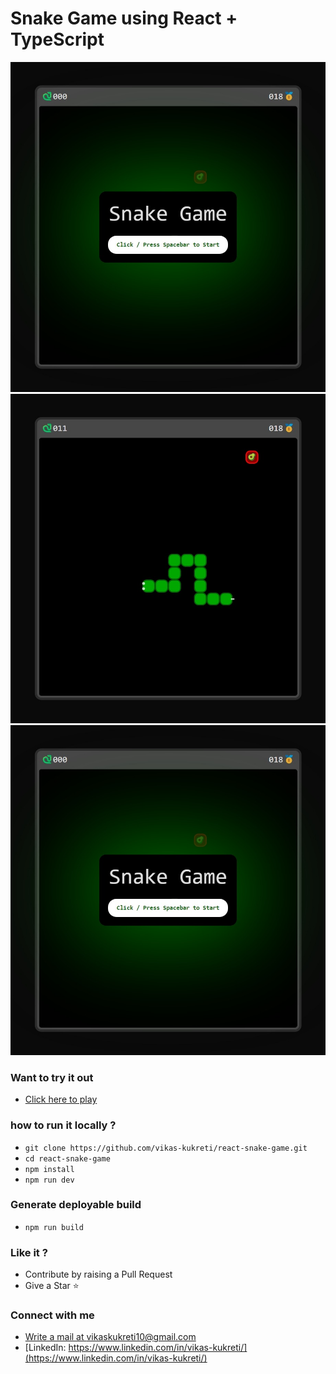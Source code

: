 # Snake Game using React + TypeScript

![Start Game Screen](screenshots/1.jpeg "Start Game")
![Game Playground Screen](screenshots/2.jpeg "Playing Game")
![Game Over Screen](screenshots/1.jpeg "Game Over")


### Want to try it out
- [Click here to play](https://vikas-kukreti.github.io/react-snake-game/)

### how to run it locally ?
- `git clone https://github.com/vikas-kukreti/react-snake-game.git`
- `cd react-snake-game`
- `npm install`
- `npm run dev`

### Generate deployable build
- `npm run build`

### Like it ?
- Contribute by raising a Pull Request 
- Give a Star ⭐

### Connect with me
- [Write a mail at vikaskukreti10@gmail.com](vikaskukreti10@gmail.com)
- [LinkedIn: https://www.linkedin.com/in/vikas-kukreti/](https://www.linkedin.com/in/vikas-kukreti/)
